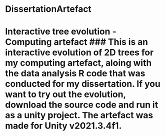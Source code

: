 # DissertationArtefact
# Interactive tree evolution - Computing artefact ###    This is an interactive evolution of 2D trees for my computing artefact, aloing with the data analysis R code that was conducted for my dissertation.  If you want to try out the evolution, download the source code and run it as a unity project. The artefact was made for Unity v2021.3.4f1.
